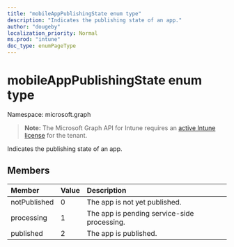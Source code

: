 ```yaml
---
title: "mobileAppPublishingState enum type"
description: "Indicates the publishing state of an app."
author: "dougeby"
localization_priority: Normal
ms.prod: "intune"
doc_type: enumPageType
---
```


# mobileAppPublishingState enum type

Namespace: microsoft.graph

> **Note:** The Microsoft Graph API for Intune requires an [active Intune license](https://go.microsoft.com/fwlink/?linkid=839381) for the tenant.

Indicates the publishing state of an app.

## Members
|Member|Value|Description|
|:---|:---|:---|
|notPublished|0|The app is not yet published.|
|processing|1|The app is pending service-side processing.|
|published|2|The app is published.|



